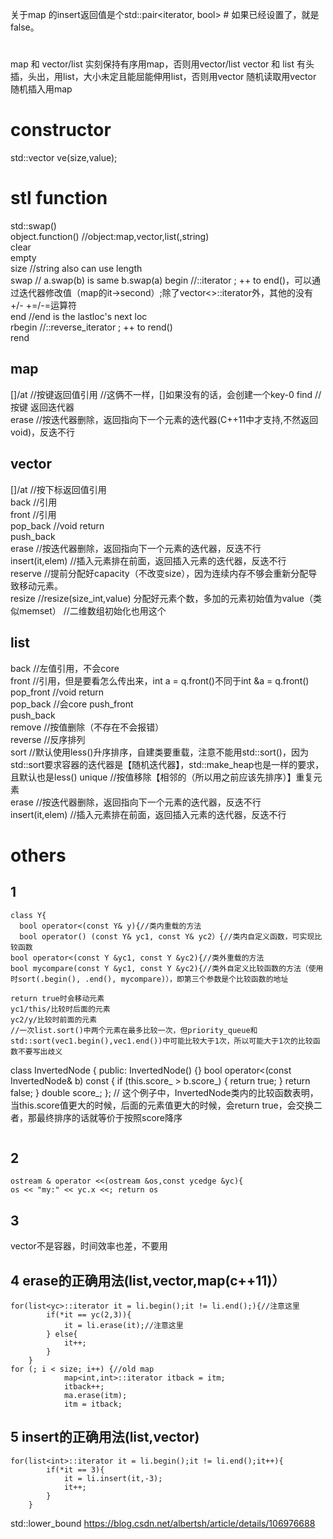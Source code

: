关于map 的insert返回值是个std::pair<iterator, bool> # 如果已经设置了，就是false。

# 
map 和 vector/list
实刻保持有序用map，否则用vector/list
vector 和 list
有头插，头出，用list，大小未定且能屈能伸用list，否则用vector
随机读取用vector
随机插入用map

# constructor
std::vector<int> ve(size,value);
# stl function
std::swap()  
object.function() //object:map,vector,list(,string)  
clear  
empty  
size	//string also can use length  
swap    // a.swap(b) is same b.swap(a)
begin   //::iterator ; ++ to end()，可以通过迭代器修改值（map的it->second）;除了vector<>::iterator外，其他的没有 +/- +=/-=运算符  
end	//end is the lastloc's next loc  
rbegin	//::reverse_iterator ; ++ to rend()  
rend  
## map
[]/at	//按键返回值引用 //这俩不一样，[]如果没有的话，会创建一个key-0 
find	//按键 返回迭代器  
erase	//按迭代器删除，返回指向下一个元素的迭代器(C++11中才支持,不然返回void)，反迭不行  
## vector
[]/at	//按下标返回值引用  
back	//引用  
front	//引用  
pop_back //void return  
push_back  
erase	//按迭代器删除，返回指向下一个元素的迭代器，反迭不行  
insert(it,elem)	//插入元素排在前面，返回插入元素的迭代器，反迭不行  
reserve	//提前分配好capacity（不改变size），因为连续内存不够会重新分配导致移动元素。  
resize	//resize(size_int,value) 分配好元素个数，多加的元素初始值为value（类似memset）  //二维数组初始化也用这个
## list
back	//左值引用，不会core  
front	//引用，但是要看怎么传出来，int a = q.front()不同于int &a = q.front()  
pop_front //void return  
pop_back  //会core
push_front  
push_back  
remove	//按值删除（不存在不会报错）  
reverse	//反序排列  
sort	//默认使用less<int>()升序排序，自建类要重载，注意不能用std::sort()，因为std::sort要求容器的迭代器是【随机迭代器】，std::make_heap也是一样的要求，且默认也是less<int>()
unique	//按值移除【相邻的（所以用之前应该先排序）】重复元素  
erase	//按迭代器删除，返回指向下一个元素的迭代器，反迭不行  
insert(it,elem)	//插入元素排在前面，返回插入元素的迭代器，反迭不行  
# others
## 1
```
class Y{
  bool operator<(const Y& y){//类内重载的方法
  bool operator() (const Y& yc1, const Y& yc2）{//类内自定义函数，可实现比较函数
bool operator<(const Y &yc1, const Y &yc2){//类外重载的方法
bool mycompare(const Y &yc1, const Y &yc2){//类外自定义比较函数的方法（使用时sort(.begin(), .end(), mycompare)），即第三个参数是个比较函数的地址

return true时会移动元素
yc1/this/比较时后面的元素
yc2/y/比较时前面的元素
//一次list.sort()中两个元素在最多比较一次，但priority_queue和std::sort(vec1.begin(),vec1.end())中可能比较大于1次，所以可能大于1次的比较函数不要写出歧义
```
class InvertedNode {
 public:
  InvertedNode() {}
  bool operator<(const InvertedNode& b) const {
    if (this.score_ > b.score_) {
      return true;
    }
    return false;
  }
  double score_;
};
// 这个例子中，InvertedNode类内的比较函数表明，当this.score值更大的时候，后面的元素值更大的时候，会return true，会交换二者，那最终排序的话就等价于按照score降序
```
```
## 2
```
ostream & operator <<(ostream &os,const ycedge &yc){
os << "my:" << yc.x <<; return os
```
## 3
vector<bool>不是容器，时间效率也差，不要用
## 4 erase的正确用法(list,vector,map(c++11)）
```
for(list<yc>::iterator it = li.begin();it != li.end();){//注意这里
        if(*it == yc(2,3)){
            it = li.erase(it);//注意这里
        } else{
            it++;
        }
    }
for (; i < size; i++) {//old map
            map<int,int>::iterator itback = itm;
            itback++;
            ma.erase(itm);
            itm = itback;
```
## 5 insert的正确用法(list,vector)
```
for(list<int>::iterator it = li.begin();it != li.end();it++){
        if(*it == 3){
            it = li.insert(it,-3);
            it++;
        } 
    }
```

std::lower_bound
https://blog.csdn.net/albertsh/article/details/106976688